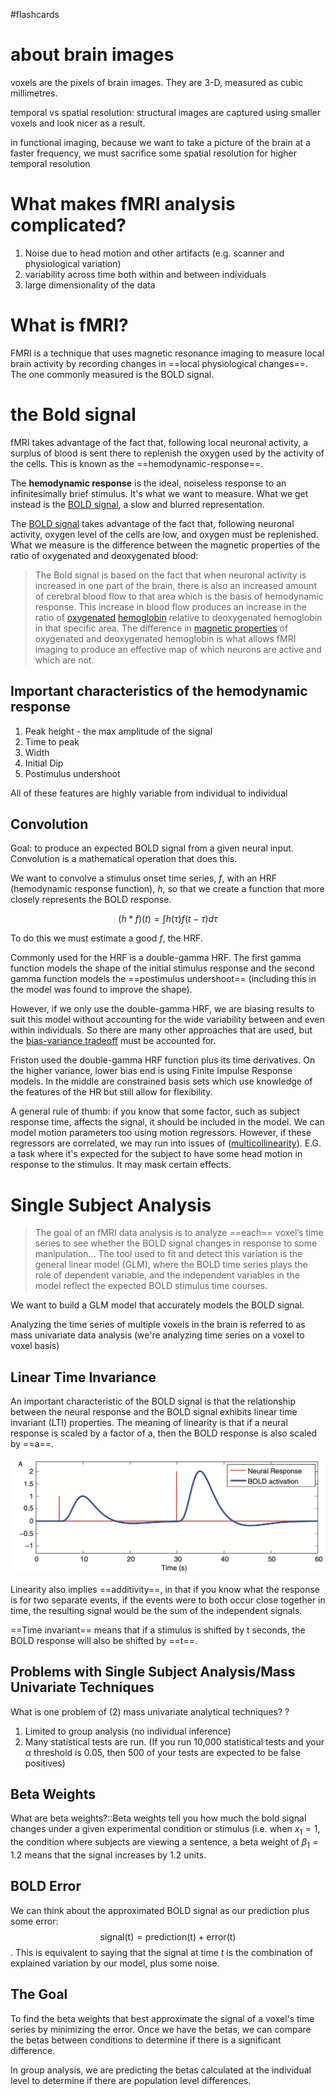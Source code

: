 #flashcards 
# about brain images

voxels are the pixels of brain images. They are 3-D, measured as cubic millimetres. 

temporal vs spatial resolution: structural images are captured using smaller voxels and look nicer as a result.

in functional imaging, because we want to take a picture of the brain at a faster frequency, we must sacrifice some spatial resolution for higher temporal resolution

# What makes fMRI analysis complicated?

1) Noise due to head motion and other artifacts (e.g. scanner and physiological variation)
2) variability across time both within and between individuals
3) large dimensionality of the data

# What is fMRI?
FMRI is a technique that uses magnetic resonance imaging to measure local brain activity by recording changes in ==local physiological changes==. The one commonly measured is the BOLD signal.
<!--SR:!2021-08-04,16,230--> 

#  the Bold signal
fMRI takes advantage of the fact that, following local neuronal activity, a surplus of blood is sent there to replenish the oxygen used by the activity of the cells. This is known as the ==hemodynamic-response==.
<!--SR:!2021-08-24,26,250-->

The **hemodynamic response** is the ideal, noiseless response to an infinitesimally brief stimulus. It's what we want to measure. What we get instead is the [BOLD signal](notes/neuro/BOLD-signal.md), a slow and blurred representation.

The [BOLD signal](notes/neuro/BOLD-signal.md) takes advantage of the fact that, following neuronal activity, oxygen level of the cells are low, and oxygen must be replenished. What we measure is the difference between the magnetic properties of the ratio of oxygenated and deoxygenated blood:

> The Bold signal  is based on the fact that when neuronal activity is increased in one part of the brain, there is also an increased amount of cerebral blood flow to that area which is the basis of hemodynamic response. This increase in blood flow produces an increase in the ratio of [oxygenated](https://en.wikipedia.org/wiki/Oxygenation_(medical) "Hemoglobin") [hemoglobin](https://en.wikipedia.org/wiki/Hemoglobin) relative to deoxygenated hemoglobin in that specific area. The difference in [magnetic properties](https://en.wikipedia.org/wiki/Magnetic_properties "Magnetic properties") of oxygenated and deoxygenated hemoglobin is what allows fMRI imaging to produce an effective map of which neurons are active and which are not.

## Important characteristics of the hemodynamic response
1) Peak height - the max amplitude of the signal
2) Time to peak
3) Width
4) Initial Dip
5) Postimulus undershoot

All of these features are highly variable from individual to individual

## Convolution
Goal: to produce an expected BOLD signal from a given neural input. Convolution is a mathematical operation that does this.

We want to convolve a stimulus onset time series, $f$, with an HRF (hemodynamic response function), $h$, so that we create a function that more closely represents the BOLD response. 

$$(h*f)(t) = \int h(\tau)f(t-\tau)d\tau$$

To do this we must estimate a good $f$, the HRF.

Commonly used for the HRF is a double-gamma HRF. The first gamma function models the shape of the initial stimulus response and the second gamma function models the ==postimulus undershoot== (including this in the model was found to improve the shape).
<!--SR:!2021-07-20,5,230-->

However, if we only use the double-gamma HRF, we are biasing results to suit this model without accounting for the wide variability between and even within individuals. So there are many other approaches that are used, but the [bias-variance tradeoff](notes/statistics/bias-variance-tradeoff.md) must be accounted for. 

Friston used the double-gamma HRF function plus its time derivatives. On the higher variance, lower bias end is using Finite Impulse Response models. In the middle are constrained basis sets which use knowledge of the features of the HR but still allow for flexibility.

A general rule of thumb: if you know that some factor, such as subject response time, affects the signal, it should be included in the model. We can model motion parameters too using motion regressors. However, if these regressors are correlated, we may run into issues of ([multicollinearity](notes/statistics/multicollinearity.md)). E.G. a task where it's expected for the subject to have some head motion in response to the stimulus. It may mask certain effects.

# Single Subject Analysis

>The goal of an fMRI data analysis is to analyze ==each== voxel’s time series to see whether the BOLD signal changes in response to some manipulation... The tool used to fit and detect this variation is the general linear model (GLM), where the BOLD time series plays the role of dependent variable, and the independent variables in the model reflect the expected BOLD stimulus time courses.
<!--SR:!2021-08-30,34,250-->

We want to build a GLM model that accurately models the BOLD signal.

Analyzing the time series of multiple voxels in the brain is referred to as mass univariate data analysis (we're analyzing time series on a voxel to voxel basis)

## Linear Time Invariance
 
An important characteristic of the BOLD signal is that the relationship between the neural response and the BOLD signal exhibits linear time invariant (LTI) properties. The meaning of linearity is that if a neural response is scaled by a factor of a, then the BOLD response is also scaled by ==a==. 
<!--SR:!2021-08-28,32,250--> 

![20210706151222.png](/notes/images/20210706151222.png)

 Linearity also implies ==additivity==, in that if you know what the response is for two separate events, if the events were to both occur close together in time, the resulting signal would be the sum of the independent signals. 
 
==Time invariant== means that if a stimulus is shifted by t seconds, the BOLD response will also be shifted by ==t==. 
<!--SR:!2021-08-25,29,250!2021-07-28,13,250!2021-08-29,33,250--> 

## Problems with Single Subject Analysis/Mass Univariate Techniques
What is one problem of (2) mass univariate analytical techniques?
?
1) Limited to group analysis (no individual inference)
2) Many statistical tests are run. (If you run 10,000 statistical tests and your $\alpha$ threshold is 0.05, then 500 of your tests are expected to be false positives)
<!--SR:2021-08-02,14,230-->

 ## Beta Weights
 What are beta weights?::Beta weights tell you how much the bold signal changes under a given experimental condition or stimulus (i.e. when $x_1=1$, the condition where subjects are viewing a sentence, a beta weight of $\beta_1=1.2$ means that the signal increases by 1.2 units.
<!--SR:2021-08-06,10,230-->
 
 ## BOLD Error
We can think about the approximated BOLD signal as our prediction plus some error: $$\text{signal(t)} = \text{prediction(t)} + \text{error(t)}$$ . This is equivalent to saying that the signal at time $t$ is the combination of explained variation by our model, plus some noise.

## The Goal
To find the beta weights that best approximate the signal of a voxel's time series by minimizing the error. Once we have the betas, we can compare the betas between conditions to determine if there is a significant difference. 

In group analysis, we are predicting the betas calculated at the individual level to determine if there are population level differences.